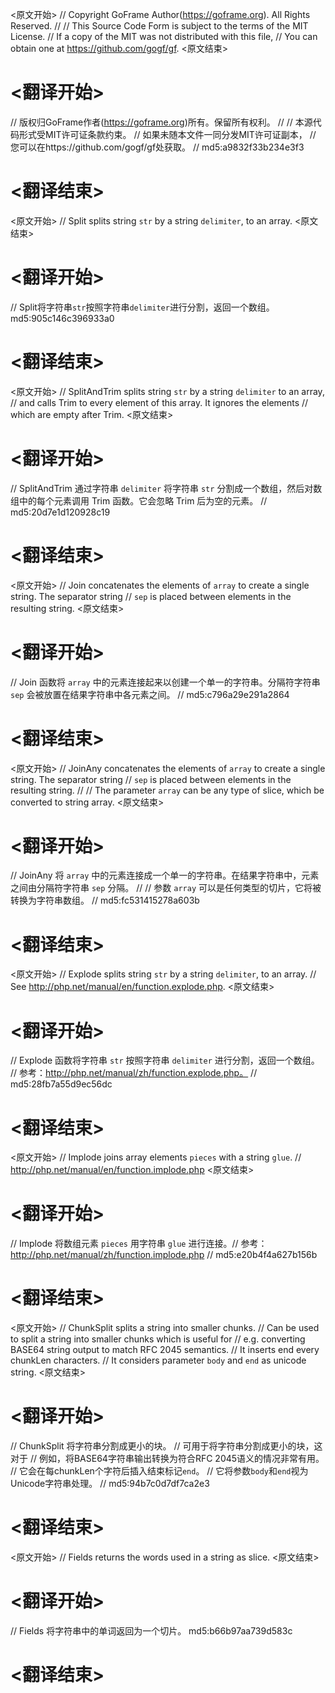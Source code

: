 
<原文开始>
// Copyright GoFrame Author(https://goframe.org). All Rights Reserved.
//
// This Source Code Form is subject to the terms of the MIT License.
// If a copy of the MIT was not distributed with this file,
// You can obtain one at https://github.com/gogf/gf.
<原文结束>

# <翻译开始>
// 版权归GoFrame作者(https://goframe.org)所有。保留所有权利。
//
// 本源代码形式受MIT许可证条款约束。
// 如果未随本文件一同分发MIT许可证副本，
// 您可以在https://github.com/gogf/gf处获取。
// md5:a9832f33b234e3f3
# <翻译结束>


<原文开始>
// Split splits string `str` by a string `delimiter`, to an array.
<原文结束>

# <翻译开始>
// Split将字符串`str`按照字符串`delimiter`进行分割，返回一个数组。 md5:905c146c396933a0
# <翻译结束>


<原文开始>
// SplitAndTrim splits string `str` by a string `delimiter` to an array,
// and calls Trim to every element of this array. It ignores the elements
// which are empty after Trim.
<原文结束>

# <翻译开始>
// SplitAndTrim 通过字符串 `delimiter` 将字符串 `str` 分割成一个数组，然后对数组中的每个元素调用 Trim 函数。它会忽略 Trim 后为空的元素。
// md5:20d7e1d120928c19
# <翻译结束>


<原文开始>
// Join concatenates the elements of `array` to create a single string. The separator string
// `sep` is placed between elements in the resulting string.
<原文结束>

# <翻译开始>
// Join 函数将 `array` 中的元素连接起来以创建一个单一的字符串。分隔符字符串 `sep` 会被放置在结果字符串中各元素之间。
// md5:c796a29e291a2864
# <翻译结束>


<原文开始>
// JoinAny concatenates the elements of `array` to create a single string. The separator string
// `sep` is placed between elements in the resulting string.
//
// The parameter `array` can be any type of slice, which be converted to string array.
<原文结束>

# <翻译开始>
// JoinAny 将 `array` 中的元素连接成一个单一的字符串。在结果字符串中，元素之间由分隔符字符串 `sep` 分隔。
//
// 参数 `array` 可以是任何类型的切片，它将被转换为字符串数组。
// md5:fc531415278a603b
# <翻译结束>


<原文开始>
// Explode splits string `str` by a string `delimiter`, to an array.
// See http://php.net/manual/en/function.explode.php.
<原文结束>

# <翻译开始>
// Explode 函数将字符串 `str` 按照字符串 `delimiter` 进行分割，返回一个数组。
// 参考：http://php.net/manual/zh/function.explode.php。
// md5:28fb7a55d9ec56dc
# <翻译结束>


<原文开始>
// Implode joins array elements `pieces` with a string `glue`.
// http://php.net/manual/en/function.implode.php
<原文结束>

# <翻译开始>
// Implode 将数组元素 `pieces` 用字符串 `glue` 进行连接。// 参考：http://php.net/manual/zh/function.implode.php
// md5:e20b4f4a627b156b
# <翻译结束>


<原文开始>
// ChunkSplit splits a string into smaller chunks.
// Can be used to split a string into smaller chunks which is useful for
// e.g. converting BASE64 string output to match RFC 2045 semantics.
// It inserts end every chunkLen characters.
// It considers parameter `body` and `end` as unicode string.
<原文结束>

# <翻译开始>
// ChunkSplit 将字符串分割成更小的块。
// 可用于将字符串分割成更小的块，这对于
// 例如，将BASE64字符串输出转换为符合RFC 2045语义的情况非常有用。
// 它会在每chunkLen个字符后插入结束标记`end`。
// 它将参数`body`和`end`视为Unicode字符串处理。
// md5:94b7c0d7df7ca2e3
# <翻译结束>


<原文开始>
// Fields returns the words used in a string as slice.
<原文结束>

# <翻译开始>
// Fields 将字符串中的单词返回为一个切片。 md5:b66b97aa739d583c
# <翻译结束>

